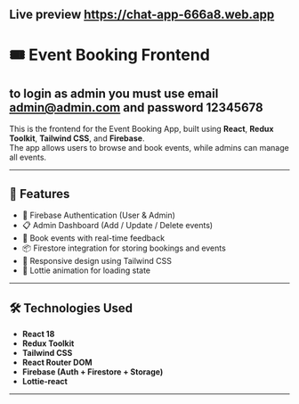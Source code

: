 ## Live preview https://chat-app-666a8.web.app

# 🎟️ Event Booking Frontend
## to login as admin you must use email admin@admin.com and password 12345678

This is the frontend for the Event Booking App, built using **React**, **Redux Toolkit**, **Tailwind CSS**, and **Firebase**.  
The app allows users to browse and book events, while admins can manage all events.

---

## 🚀 Features

- 🔐 Firebase Authentication (User & Admin)
- 📋 Admin Dashboard (Add / Update / Delete events)
- 🛒 Book events with real-time feedback
- 📦 Firestore integration for storing bookings and events
- 🎨 Responsive design using Tailwind CSS
- 🔄 Lottie animation for loading state

---

## 🛠️ Technologies Used

- **React 18**
- **Redux Toolkit**
- **Tailwind CSS**
- **React Router DOM**
- **Firebase (Auth + Firestore + Storage)**
- **Lottie-react**

---



